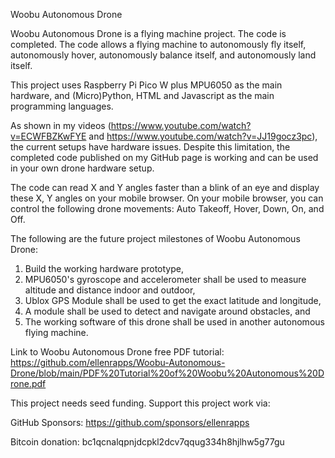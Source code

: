 Woobu Autonomous Drone  

Woobu Autonomous Drone is a flying machine project. The code is completed. The code allows a flying machine to autonomously fly itself, autonomously hover, autonomously balance itself, and autonomously land itself.  

This project uses Raspberry Pi Pico W plus MPU6050 as the main hardware, and (Micro)Python, HTML and Javascript as the main programming languages.

As shown in my videos (https://www.youtube.com/watch?v=ECWFBZKwFYE and https://www.youtube.com/watch?v=JJ19gocz3pc), the current setups have hardware issues. Despite this limitation, the completed code published on my GitHub page is working and
can be used in your own drone hardware setup. 

The code can read X and Y angles faster than a blink of an eye and display these X, Y angles on your mobile browser. On your mobile browser, you can control the following drone movements: Auto Takeoff, Hover, Down, On, and Off. 

The following are the future project milestones of Woobu Autonomous Drone:
1) Build the working hardware prototype,
2) MPU6050's gyroscope and accelerometer shall be used to measure altitude and distance indoor and outdoor,
3) Ublox GPS Module shall be used to get the exact latitude and longitude,
4) A module shall be used to detect and navigate around obstacles, and
5) The working software of this drone shall be used in another autonomous flying machine.

Link to Woobu Autonomous Drone free PDF tutorial: https://github.com/ellenrapps/Woobu-Autonomous-Drone/blob/main/PDF%20Tutorial%20of%20Woobu%20Autonomous%20Drone.pdf

This project needs seed funding. Support this project work via:

GitHub Sponsors: https://github.com/sponsors/ellenrapps

Bitcoin donation: bc1qcnalqpnjdcpkl2dcv7qqug334h8hjlhw5g77gu

